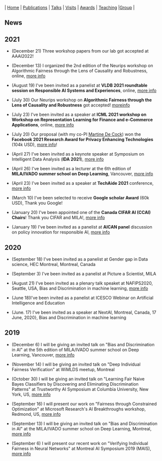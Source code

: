 | [Home](index.md) | [Publications](publications.md) | [Talks](talks.md) | [Visits](visits.md) | [Awards](awards.md) | [Teaching](teaching.md) |[Group](student.md) |

## News

## 2021
- (December 21) Three workshop papers from our lab got accepted at AAAI2022!

- (December 13) I organized the 2nd edition of the Neurips workshop on Algorithmic Fairness through the Lens of Causality and Robustness, online, [more info](https://www.afciworkshop.org/)

- (August 19) I've been invited as a panelist at **VLDB 2021 roundtable session on Responsible AI Systems and Experiences**, online, [more info](https://vldb.org/2021/?program-schedule-roundtable)

- (July 30) Our Neurips workshop on **Algorithmic Fairness through the Lens of Causality and Robustness** got accepted! [moreinfo](https://www.afciworkshop.org/)

- (July 23) I've been invited as a speaker at **ICML 2021 workshop on Workshop on Representation Learning for Finance and e-Commerce Applications**, online, [more info](https://sites.google.com/view/rlfeca2021)

- (July 20) Our proposal (with my co-PI [Martine De Cock](http://faculty.washington.edu/mdecock/)) won the **Facebook 2021 Research Award for Privacy Enhancing Technologies** (104k USD), [more info](https://research.fb.com/blog/2021/07/investing-in-academic-research-to-improve-our-privacy-technology-our-approach-and-recent-rfp-winners/)! 

- (April 27) I've been invited as a keynote speaker at Symposium on Intelligent Data Analysis (**IDA 2021**), [more info](https://ida2021.org/)

- (April 26) I've been invited as a lecturer at the 6th edition of **MILA/IVADO summer school on Deep Learning**, Vancouver, [more info](https://ivado.ca/en/events/6th-ivado-mila-deep-learning-school/)

- (April 23) I've been invited as a speaker at **TechAide 2021** conference, [more info](https://mila.quebec/en/techaide-ai-conference/)

- (March 10) I've been selected to receive **Google scholar Award** (60k USD), Thank you Google! 

- (January 20) I've been appointed one of the **Canada CIFAR AI (CCAI) Chairs**! Thank you CIFAR and MILA!, [more info](https://www.hec.ca/nouvelles/2021/une-chaire-en-intelligence-artificielle-Canada-CIFAR-attribuee-a-Golnoosh-Farnadi.html)

- (January 19) I've been invited as a panelist at **AICAN panel** discussion on policy innovation for responsible AI, [more info](https://events.cifar.ca/website/18516/eng/agenda/tw)

## 2020

- (September 18) I've been invited as a panelist at Gender gap in Data science, HEC Montreal, Montreal, Canada

- (September 3) I've been invited as a panelist at Picture a Scientist, MILA

- (August 21) I've been invited as a plenary talk speaket at NAFIPS2020, Seattle, USA,  Bias and Discrimination in machine learning, [more info](https://nafips2020.digipen.edu/speakers/) 

- (June 18)I've been invited as a panelist at ICESCO Webinar on Artificial Intelligence and Education

- (June. 17) I've been invited as a speaker at NextAI, Montreal, Canada, 17 June, 2020}, Bias and Discrimination in machine learning


## 2019
- (December 6) I will be giving an invited talk on "Bias and Discrimination in AI" at the 5th edition of MILA/IVADO summer school on Deep Learning, Vancouver, [more info](https://ivado.ca/en/trainings/schools/ivado-mila-deep-learning-school-5th-edition-2/)

- (November 14) I will be giving an invited talk on "Deep Individual Fairness Verification" at WiMLDS meetup, Montreal

- (October 30) I will be giving an invited talk on "Learning Fair Naive Bayes Classifiers by Discovering and Eliminating Discrimination Patterns" at Trustworthy AI Symposium at Columbia University, New York, US, [more info](https://datascience.columbia.edu/trustworthy-ai-symposium)

- (September 16) I will present our work on "Fairness through Constrained Optimization" at Microsoft Research's AI Breakthroughs workshop, Redmond, US, [more info](https://www.microsoft.com/en-us/research/event/ai-breakthroughs-2019/)

- (September 13) I will be giving an invited talk on "Bias and Discrimination in AI" at the MILA/IVADO summer school on Deep Learning, Montreal, [more info](https://ivado.ca/en/trainings/schools/deep-learning-school-4th-and-5th-edition/)

- (September 6) I will present our recent work on "Verifying Individual Fairness in Neural Networks" at Montreal AI Symposium 2019 (MAIS), [more info](http://montrealaisymposium.com/)

